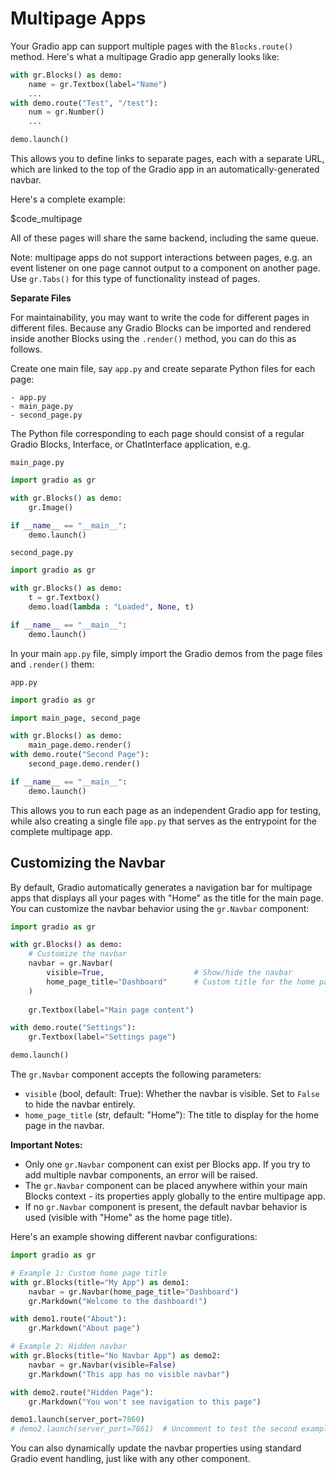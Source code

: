 # Multipage Apps

Your Gradio app can support multiple pages with the `Blocks.route()` method. Here's what a multipage Gradio app generally looks like:

```python
with gr.Blocks() as demo:
    name = gr.Textbox(label="Name")
    ...
with demo.route("Test", "/test"):
    num = gr.Number()
    ...

demo.launch()
```

This allows you to define links to separate pages, each with a separate URL, which are  linked to the top of the Gradio app in an automatically-generated navbar. 

Here's a complete example:

$code_multipage

All of these pages will share the same backend, including the same queue.

Note: multipage apps do not support interactions between pages, e.g. an event listener on one page cannot output to a component on another page. Use `gr.Tabs()` for this type of functionality instead of pages.

**Separate Files**

For maintainability, you may want to write the code for different pages in different files. Because any Gradio Blocks can be imported and rendered inside another Blocks using the `.render()` method, you can do this as follows.

Create one main file, say `app.py` and create separate Python files for each page:

```
- app.py
- main_page.py
- second_page.py
```

The Python file corresponding to each page should consist of a regular Gradio Blocks, Interface, or ChatInterface application, e.g.

`main_page.py`

```py
import gradio as gr

with gr.Blocks() as demo:
    gr.Image()

if __name__ == "__main__":
    demo.launch()
```

`second_page.py`

```py
import gradio as gr

with gr.Blocks() as demo:
    t = gr.Textbox()
    demo.load(lambda : "Loaded", None, t)

if __name__ == "__main__":
    demo.launch()
```

In your main `app.py` file, simply import the Gradio demos from the page files and `.render()` them:

`app.py`

```py
import gradio as gr

import main_page, second_page

with gr.Blocks() as demo:
    main_page.demo.render()
with demo.route("Second Page"):
    second_page.demo.render()

if __name__ == "__main__":
    demo.launch()
```

This allows you to run each page as an independent Gradio app for testing, while also creating a single file `app.py` that serves as the entrypoint for the complete multipage app.

## Customizing the Navbar

By default, Gradio automatically generates a navigation bar for multipage apps that displays all your pages with "Home" as the title for the main page. You can customize the navbar behavior using the `gr.Navbar` component:

```python
import gradio as gr

with gr.Blocks() as demo:
    # Customize the navbar
    navbar = gr.Navbar(
        visible=True,                    # Show/hide the navbar
        home_page_title="Dashboard"      # Custom title for the home page
    )
    
    gr.Textbox(label="Main page content")

with demo.route("Settings"):
    gr.Textbox(label="Settings page")

demo.launch()
```

The `gr.Navbar` component accepts the following parameters:

- `visible` (bool, default: True): Whether the navbar is visible. Set to `False` to hide the navbar entirely.
- `home_page_title` (str, default: "Home"): The title to display for the home page in the navbar.

**Important Notes:**
- Only one `gr.Navbar` component can exist per Blocks app. If you try to add multiple navbar components, an error will be raised.
- The `gr.Navbar` component can be placed anywhere within your main Blocks context - its properties apply globally to the entire multipage app.
- If no `gr.Navbar` component is present, the default navbar behavior is used (visible with "Home" as the home page title).

Here's an example showing different navbar configurations:

```python
import gradio as gr

# Example 1: Custom home page title
with gr.Blocks(title="My App") as demo1:
    navbar = gr.Navbar(home_page_title="Dashboard")
    gr.Markdown("Welcome to the dashboard!")

with demo1.route("About"):
    gr.Markdown("About page")

# Example 2: Hidden navbar
with gr.Blocks(title="No Navbar App") as demo2:
    navbar = gr.Navbar(visible=False)
    gr.Markdown("This app has no visible navbar")

with demo2.route("Hidden Page"):
    gr.Markdown("You won't see navigation to this page")

demo1.launch(server_port=7860)
# demo2.launch(server_port=7861)  # Uncomment to test the second example
```

You can also dynamically update the navbar properties using standard Gradio event handling, just like with any other component.


